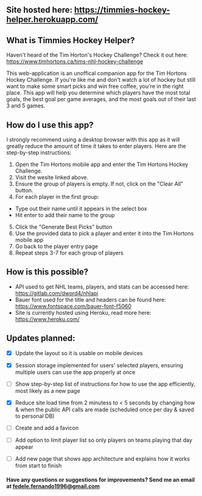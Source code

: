## Site hosted here: https://timmies-hockey-helper.herokuapp.com/


## What is Timmies Hockey Helper?
Haven't heard of the Tim Horton's Hockey Challenge? Check it out here: https://www.timhortons.ca/tims-nhl-hockey-challenge

This web-application is an unoffical companion app for the Tim Hortons Hockey Challenge. If you're like me and don't watch a lot of hockey but still want to make some smart picks and win free coffee, you're in the right place. This app will help you determine which players have the most total goals, the best goal per game averages, and the most goals out of their last 3 and 5 games. 


## How do I use this app?
I strongly recommend using a desktop browser with this app as it will greatly reduce the amount of time it takes to enter players. Here are the step-by-step instructions:
1. Open the Tim Hortons mobile app and enter the Tim Hortons Hockey Challenge.
2. Visit the wesite linked above.
3. Ensure the group of players is empty. If not, click on the "Clear All" button.
4. For each player in the first group: 
  * Type out their name until it appears in the select box
  * Hit enter to add their name to the group
5. Click the "Generate Best Picks" button
6. Use the provided data to pick a player and enter it into the Tim Hortons mobile app
7. Go back to the player entry page
8. Repeat steps 3-7 for each group of players


## How is this possible?
- API used to get NHL teams, players, and stats can be accessed here: https://gitlab.com/dword4/nhlapi
- Bauer font used for the title and headers can be found here: https://www.fontspace.com/bauer-font-f5060 
- Site is currently hosted using Heroku, read more here: https://www.heroku.com/


## Updates planned:
- [X] Update the layout so it is usable on mobile devices
- [X] Session storage implemented for users' selected players, ensuring multiple users can use the app properly at once
- [ ] Show step-by-step list of instructions for how to use the app efficiently, most likely as a new page
- [X] Reduce site load time from 2 minutess to < 5 seconds by changing how & when the public API calls are made (scheduled once per day & saved to personal DB)
- [ ] Create and add a favicon
- [ ] Add option to limit player list so only players on teams playing that day appear
- [ ] Add new page that shows app architecture and explains how it works from start to finish


#### Have any questions or suggestions for improvements? Send me an email at fedele.fernando1996@gmail.com
